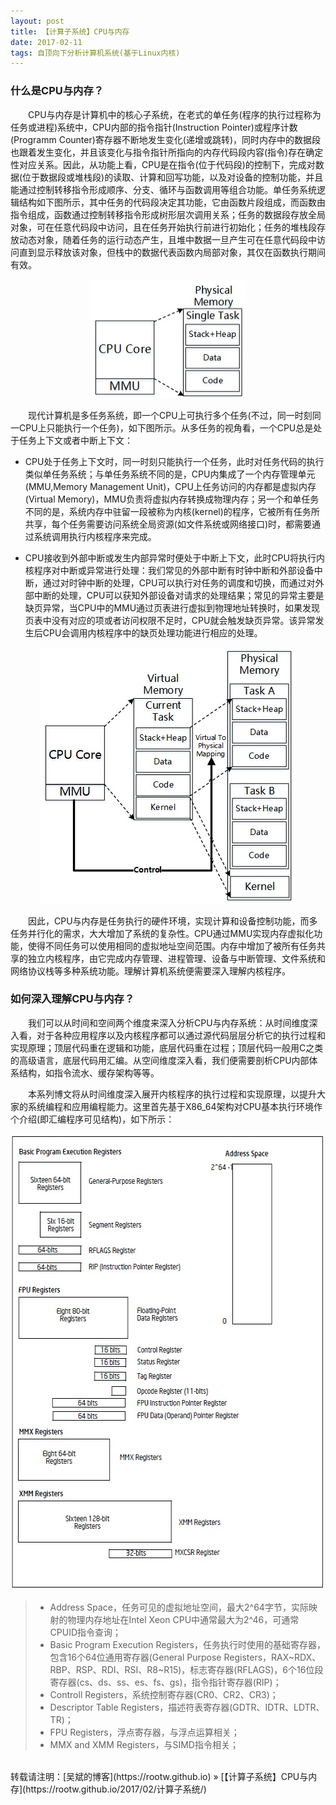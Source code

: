 ```yaml
---
layout: post
title: 【计算子系统】CPU与内存
date: 2017-02-11
tags: 自顶向下分析计算机系统(基于Linux内核)
---
```


### 什么是CPU与内存？

&emsp;&emsp;CPU与内存是计算机中的核心子系统，在老式的单任务(程序的执行过程称为任务或进程)系统中，CPU内部的指令指针(Instruction Pointer)或程序计数(Programm Counter)寄存器不断地发生变化(递增或跳转)，同时内存中的数据段也跟着发生变化，并且该变化与指令指针所指向的内存代码段内容(指令)存在确定性对应关系。因此，从功能上看，CPU是在指令(位于代码段)的控制下，完成对数据(位于数据段或堆栈段)的读取、计算和回写功能，以及对设备的控制功能，并且能通过控制转移指令形成顺序、分支、循环与函数调用等组合功能。单任务系统逻辑结构如下图所示，其中任务的代码段决定其功能，它由函数片段组成，而函数由指令组成，函数通过控制转移指令形成树形层次调用关系；任务的数据段存放全局对象，可在任意代码段中访问，且在任务开始执行前进行初始化；任务的堆栈段存放动态对象，随着任务的运行动态产生，且堆中数据一旦产生可在任意代码段中访问直到显示释放该对象，但栈中的数据代表函数内局部对象，其仅在函数执行期间有效。

<div align="center">                                                             
    <img src="/images/posts/i440fx/CPU_single.jpg" height="190" width="250">  
</div>

&emsp;&emsp;现代计算机是多任务系统，即一个CPU上可执行多个任务(不过，同一时刻同一CPU上只能执行一个任务)，如下图所示。从多任务的视角看，一个CPU总是处于任务上下文或者中断上下文：

* CPU处于任务上下文时，同一时刻只能执行一个任务，此时对任务代码的执行类似单任务系统；与单任务系统不同的是，CPU内集成了一个内存管理单元(MMU,Memory Management Unit)，CPU上任务访问的内存都是虚拟内存(Virtual Memory)，MMU负责将虚拟内存转换成物理内存；另一个和单任务不同的是，系统内存中驻留一段被称为内核(kernel)的程序，它被所有任务所共享，每个任务需要访问系统全局资源(如文件系统或网络接口)时，都需要通过系统调用执行内核程序来完成。

* CPU接收到外部中断或发生内部异常时便处于中断上下文，此时CPU将执行内核程序对中断或异常进行处理：我们常见的外部中断有时钟中断和外部设备中断，通过对时钟中断的处理，CPU可以执行对任务的调度和切换，而通过对外部中断的处理，CPU可以获知外部设备对请求的处理结果；常见的异常主要是缺页异常，当CPU中的MMU通过页表进行虚拟到物理地址转换时，如果发现页表中没有对应的项或者访问权限不足时，CPU就会触发缺页异常。该异常发生后CPU会调用内核程序中的缺页处理功能进行相应的处理。

<div align="center">                                                                
    <img src="/images/posts/i440fx/CPU_multitask.jpg" height="410" width="410">     
</div>

&emsp;&emsp;因此，CPU与内存是任务执行的硬件环境，实现计算和设备控制功能，而多任务并行化的需求，大大增加了系统的复杂性。CPU通过MMU实现内存虚拟化功能，使得不同任务可以使用相同的虚拟地址空间范围。内存中增加了被所有任务共享的独立内核程序，由它完成内存管理、进程管理、设备与中断管理、文件系统和网络协议栈等多种系统功能。理解计算机系统便需要深入理解内核程序。

### 如何深入理解CPU与内存？

&emsp;&emsp;我们可以从时间和空间两个维度来深入分析CPU与内存系统：从时间维度深入看，对于各种应用程序以及内核程序都可以通过源代码层层分析它的执行过程和实现原理；顶层代码重在逻辑和功能，底层代码重在过程；顶层代码一般用C之类的高级语言，底层代码用汇编。从空间维度深入看，我们便需要剖析CPU内部体系结构，如指令流水、缓存架构等等。

&emsp;&emsp;本系列博文将从时间维度深入展开内核程序的执行过程和实现原理，以提升大家的系统编程和应用编程能力。这里首先基于X86_64架构对CPU基本执行环境作个介绍(即汇编程序可见结构)，如下所示：

<div align="center">                                                             
    <img src="/images/posts/i440fx/CPU_x86_64.jpg" height="730" width="590">  
</div> 

>* Address Space，任务可见的虚拟地址空间，最大2^64字节，实际映射的物理内存地址在Intel Xeon CPU中通常最大为2^46，可通常CPUID指令查询；
>* Basic Program Execution Registers，任务执行时使用的基础寄存器，包含16个64位通用寄存器(General Purpose Registers，RAX~RDX、RBP、RSP、RDI、RSI、R8~R15)，标志寄存器(RFLAGS)，6个16位段寄存器(cs、ds、ss、es、fs、gs)，指令指针寄存器(RIP)；
>* Controll Registers，系统控制寄存器(CR0、CR2、CR3)；
>* Descriptor Table Registers，描述符表寄存器(GDTR、IDTR、LDTR、TR)；
>* FPU Registers，浮点寄存器，与浮点运算相关；
>* MMX and XMM Registers，与SIMD指令相关；

<br>
转载请注明：[吴斌的博客](https://rootw.github.io) » [【计算子系统】CPU与内存](https://rootw.github.io/2017/02/计算子系统/) 
